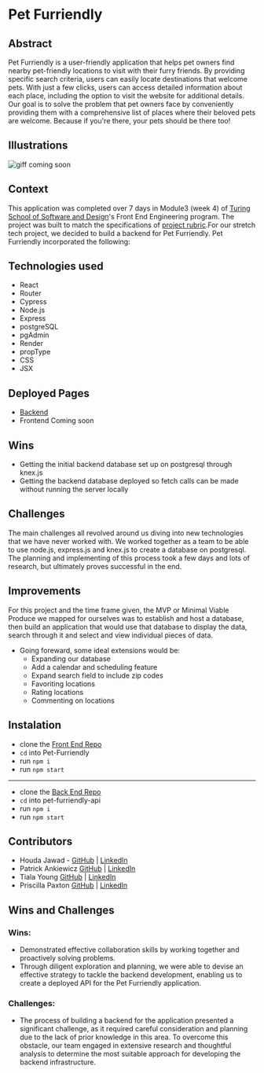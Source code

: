 # Pet Furriendly

## Abstract
Pet Furriendly is a user-friendly application that helps pet owners find nearby pet-friendly locations to visit with their furry friends. By providing specific search criteria, users can easily locate destinations that welcome pets. With just a few clicks, users can access detailed information about each place, including the option to visit the website for additional details. Our goal is to solve the problem that pet owners face by conveniently providing them with a comprehensive list of places where their beloved pets are welcome. Because if you're there, your pets should be there too!


## Illustrations
![giff coming soon]()

## Context
This application was completed over 7 days in Module3 (week 4) of [Turing School of Software and Design](https://turing.edu/)'s Front End Engineering program. The project was built to match the specifications of [project rubric](https://frontend.turing.edu/projects/module-3/stretch.html).For our stretch tech project, we decided to build a backend for Pet Furriendly. Pet Furriendly incorporated the following:

## Technologies used
- React
- Router
- Cypress
- Node.js
- Express
- postgreSQL
- pgAdmin
- Render
- propType
- CSS
- JSX

## Deployed Pages
- [Backend](https://pet-furriendly-server.onrender.com/api/v1/places)
- Frontend Coming soon 

## Wins
- Getting the initial backend database set up on postgresql through knex.js
- Getting the backend database deployed so fetch calls can be made without running the server locally

## Challenges
The main challenges all revolved around us diving into new technologies that we have never worked with. We worked together as a team to be able to use node.js, express.js and knex.js to create a database on postgresql. The planning and implementing of this process took a few days and lots of research, but ultimately proves successful in the end. 

## Improvements
For this project and the time frame given, the MVP or Minimal Viable Produce we mapped for ourselves was to establish and host a database, then build an application that would use that database to display the data, search through it and select and view individual pieces of data. 

- Going foreward, some ideal extensions would be: 
  - Expanding our database
  - Add a calendar and scheduling feature
  - Expand search field to include zip codes
  - Favoriting locations
  - Rating locations
  - Commenting on locations

## Instalation
- clone the [Front End Repo](https://github.com/hjawad22/Pet-Furriendly)
- `cd` into Pet-Furriendly
- run `npm i`
- run `npm start`
- - -
- clone the [Back End Repo](https://github.com/priscillaapaxton/pet-furriendly-api)
- `cd` into pet-furriendly-api
- run `npm i`
- run `npm start`

## Contributors
- Houda Jawad - [GitHub](https://github.com/hjawad22) | [LinkedIn](https://www.linkedin.com/in/houda-jawad-b0315675/)
- Patrick Ankiewicz [GitHub](https://github.com/Pma913) | [LinkedIn](https://www.linkedin.com/in/patrick-ankiewicz/)
- Tiala Young [GitHub](https://github.com/tialaaa) | [LinkedIn](https://www.linkedin.com/in/tialayoung/)
- Priscilla Paxton [GitHub](https://github.com/priscillaapaxton) | [LinkedIn](https://www.linkedin.com/in/priscilla-paxton/)


## Wins and Challenges
### Wins:
- Demonstrated effective collaboration skills by working together and proactively solving problems.
- Through diligent exploration and planning, we were able to devise an effective strategy to tackle the backend development, enabling us to create a deployed API for the Pet Furriendly application.

### Challenges:
- The process of building a backend for the application presented a significant challenge, as it required careful consideration and planning due to the lack of prior knowledge in this area. To overcome this obstacle, our team engaged in extensive research and thoughtful analysis to determine the most suitable approach for developing the backend infrastructure. 